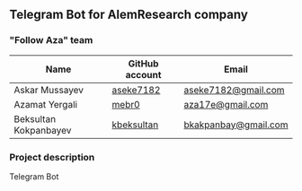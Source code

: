 ## Telegram Bot for AlemResearch company

### "Follow Aza" team
| Name | GitHub account | Email |
| --- | --- | --- |
| Askar Mussayev | [aseke7182](https://github.com/aseke7182/) | aseke7182@gmail.com |
| Azamat Yergali | [mebr0](https://github.com/mebr0/) | aza17e@gmail.com |
| Beksultan Kokpanbayev | [kbeksultan](https://github.com/kbeksultan/) | bkakpanbay@gmail.com |


### Project description
Telegram Bot